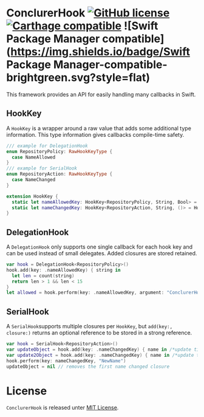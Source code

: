 # ConclurerHook [![GitHub license](https://img.shields.io/badge/license-MIT-lightgrey.svg)](https://raw.githubusercontent.com/conclurer/ConclurerHook/master/LICENSE) [![Carthage compatible](https://img.shields.io/badge/Carthage-compatible-4BC51D.svg?style=flat)](https://github.com/Carthage/Carthage) ![Swift Package Manager compatible](https://img.shields.io/badge/Swift Package Manager-compatible-brightgreen.svg?style=flat)

This framework provides an API for easily handling many callbacks in Swift.

## HookKey

A ``HookKey`` is a wrapper around a raw value that adds some additional type information.
This type information gives callbacks compile-time safety.

```swift
/// example for DelegationHook
enum RepositoryPolicy: RawHookKeyType {
  case NameAllowed
}
/// example for SerialHook
enum RepositoryAction: RawHookKeyType {
  case NameChanged
}

extension HookKey {
  static let nameAllowedKey: HookKey<RepositoryPolicy, String, Bool> = HookKey(rawValue: .NameAllowed)
  static let nameChangedKey: HookKey<RepositoryAction, String, ()> = HookKey(rawValue: .NameChanged)
}
```

## DelegationHook

A ``DelegationHook`` only supports one single callback for each hook key and can be used instead of small delegates. Added closures are stored retained. 

```swift
var hook = DelegationHook<RepositoryPolicy>()
hook.add(key: .nameAllowedKey) { string in 
  let len = count(string)
  return len > 1 && len < 15
}
let allowed = hook.perform(key: .nameAllowedKey, argument: "ConclurerHook") ?? true
```

## SerialHook

A ``SerialHook``supports multiple closures per ``HookKey``, but ``add(key:, closure:)`` returns an optional reference to be stored in a strong reference.

```swift
var hook = SerialHook<RepositoryAction>()
var updateObject = hook.add(key: .nameChangedKey) { name in /*update title*/ }
var update2Object = hook.add(key: .nameChangedKey) { name in /*update title in another place*/ }
hook.perform(key: nameChangedKey, "NewName")
updateObject = nil // removes the first name changed closure
```

# License
``ConclurerHook`` is released unter [MIT License](./LICENSE).
